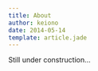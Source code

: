 ```yaml
---
title: About
author: keiono
date: 2014-05-14
template: article.jade
---
```


Still under construction...
